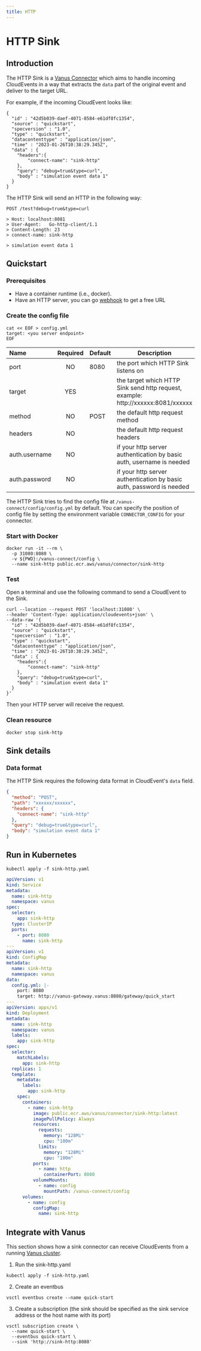 ```yaml
---
title: HTTP
---
```


# HTTP Sink

## Introduction

The HTTP Sink is a [Vanus Connector][vc] which aims to handle incoming CloudEvents in a way that extracts the `data`
part of the original event and deliver to the target URL.

For example, if the incoming CloudEvent looks like:

```http
{
  "id" : "42d5b039-daef-4071-8584-e61df8fc1354",
  "source" : "quickstart",
  "specversion" : "1.0",
  "type" : "quickstart",
  "datacontenttype" : "application/json",
  "time" : "2023-01-26T10:38:29.345Z",
  "data" : {
    "headers":{
        "connect-name": "sink-http"
    },
    "query": "debug=true&type=curl",
    "body" : "simulation event data 1"
  }
}
```

The HTTP Sink will send an HTTP in the following way:

```text
POST /test?debug=true&type=curl

> Host: localhost:8081
> User-Agent: 	Go-http-client/1.1
> Content-Length: 23
> connect-name: sink-http

> simulation event data 1
```

## Quickstart

### Prerequisites

- Have a container runtime (i.e., docker).
- Have an HTTP server, you can go [webhook](https://webhook.site) to get a free URL

### Create the config file


```shell
cat << EOF > config.yml
target: <you server endpoint>
EOF
```

| Name            | Required | Default | Description                                                                      |
|:----------------|:--------:|:--------|----------------------------------------------------------------------------------|
| port            |    NO    | 8080    | the port which HTTP Sink listens on                                              |
| target          |   YES    |         | the target which HTTP Sink send http request, example: http://xxxxxx:8081/xxxxxx |
| method          |    NO    | POST    | the default http request method                                                  |
| headers         |    NO    |         | the default http request headers                                                 |
| auth.username   |    NO    |         | if your http server authentication by basic auth, username is needed             |
| auth.password   |    NO    |         | if your http server authentication by basic auth, password is needed             |

The HTTP Sink tries to find the config file at `/vanus-connect/config/config.yml` by default. You can specify the
position of config file by setting the environment variable `CONNECTOR_CONFIG` for your connector.

### Start with Docker

```shell
docker run -it --rm \
  -p 31080:8080 \
  -v ${PWD}:/vanus-connect/config \
  --name sink-http public.ecr.aws/vanus/connector/sink-http
```

### Test

Open a terminal and use the following command to send a CloudEvent to the Sink.

```shell
curl --location --request POST 'localhost:31080' \
--header 'Content-Type: application/cloudevents+json' \
--data-raw '{
  "id" : "42d5b039-daef-4071-8584-e61df8fc1354",
  "source" : "quickstart",
  "specversion" : "1.0",
  "type" : "quickstart",
  "datacontenttype" : "application/json",
  "time" : "2023-01-26T10:38:29.345Z",
  "data" : {
    "headers":{
        "connect-name": "sink-http"
    },
    "query": "debug=true&type=curl",
    "body" : "simulation event data 1"
  }
}'
```

Then your HTTP server will receive the request.

### Clean resource

```shell
docker stop sink-http
```

## Sink details

### Data format

The HTTP Sink requires the following data format in CloudEvent's `data` field.

```json
{
  "method": "POST",
  "path": "xxxxxx/xxxxxx",
  "headers": {
    "connect-name": "sink-http"
  },
  "query": "debug=true&type=curl",
  "body": "simulation event data 1"
}
```

## Run in Kubernetes

```shell
kubectl apply -f sink-http.yaml
```

```yaml
apiVersion: v1
kind: Service
metadata:
  name: sink-http
  namespace: vanus
spec:
  selector:
    app: sink-http
  type: ClusterIP
  ports:
    - port: 8080
      name: sink-http
---
apiVersion: v1
kind: ConfigMap
metadata:
  name: sink-http
  namespace: vanus
data:
  config.yml: |-
    port: 8080
    target: http://vanus-gateway.vanus:8080/gateway/quick_start
---
apiVersion: apps/v1
kind: Deployment
metadata:
  name: sink-http
  namespace: vanus
  labels:
    app: sink-http
spec:
  selector:
    matchLabels:
      app: sink-http
  replicas: 1
  template:
    metadata:
      labels:
        app: sink-http
    spec:
      containers:
        - name: sink-http
          image: public.ecr.aws/vanus/connector/sink-http:latest
          imagePullPolicy: Always
          resources:
            requests:
              memory: "128Mi"
              cpu: "100m"
            limits:
              memory: "128Mi"
              cpu: "100m"
          ports:
            - name: http
              containerPort: 8080
          volumeMounts:
            - name: config
              mountPath: /vanus-connect/config
      volumes:
        - name: config
          configMap:
            name: sink-http
```

## Integrate with Vanus

This section shows how a sink connector can receive CloudEvents from a
running [Vanus cluster](https://github.com/linkall-labs/vanus).

1. Run the sink-http.yaml

```shell
kubectl apply -f sink-http.yaml
```

2. Create an eventbus

```shell
vsctl eventbus create --name quick-start
```

3. Create a subscription (the sink should be specified as the sink service address or the host name with its port)

```shell
vsctl subscription create \
  --name quick-start \
  --eventbus quick-start \
  --sink 'http://sink-http:8080'
```

[vc]: https://www.vanus.dev/introduction/concepts#vanus-connect
